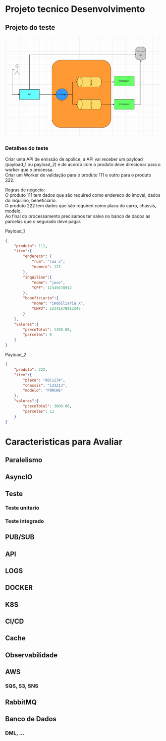 # Projeto tecnico Desenvolvimento

## Projeto do teste


![Teste Case](./doc/diagrama_teste.png)

### Detalhes do teste

Criar uma API de emissão de apólice, a API vai receber um payload (payload_1 ou  payload_2) e de acordo com o produto deve direcionar para o worker que o processa.  
Criar um Worker de validação para o produto 111 e outro para o produto 222.  

Regras de negocio:  
O produto 111 tem dados que são required como endereco do imovel, dados do inquilino, beneficiario.  
O produto 222 tem dados que são required como placa do carro, chassis, modelo.  
Ao final do processamento precisamos ter salvo no banco de dados as parcelas que o segurado deve pagar.


Payload_1
```JSON
{
    "produto": 111,
    "item":{
        "endereco": {
            "rua": "rua x",
            "numero": 123
        },
        "inquilino":{
            "nome": "jose",
            "CPF": 12345678912
        },
        "beneficiario":{
            "nome": "Imobiliaria X",
            "CNPJ": 12345678912345
        }
    },
    "valores":{
        "precoTotal": 1200.00,
        "parcelas": 6
    }
}
```

Payload_2
```JSON
{
    "produto": 222,
    "item":{
        "placa": "ABC1234",
        "chassis": "123213",
        "modelo": "PORCHE"
    },
    "valores":{
        "precoTotal": 3000.00,
        "parcelas": 12
    }
}
```


# Caracteristicas para Avaliar

## Paralelismo
## AsyncIO
## Teste
### Teste unitario
### Teste integrado
## PUB/SUB
## API
## LOGS
## DOCKER
## K8S
## CI/CD
## Cache
## Observabilidade
## AWS
### SQS, S3, SNS
## RabbitMQ
## Banco de Dados
### DML, ...
